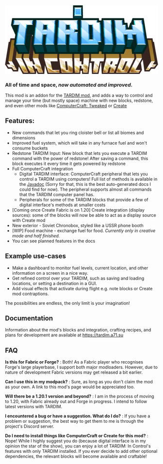 ![TARDIM: IC Banner](docs/assets/img/banner.png)
### All of time and space, *now automated and improved*.

This mod is an addon for the [TARDIM mod](https://www.curseforge.com/minecraft/mc-mods/tardim), 
and adds a way to control and manage your time (but mostly space) machine with new blocks, redstone, 
and even other mods like [ComputerCraft: Tweaked](https://tweaked.cc) or [Create](https://github.com/Creators-of-Create/Create)

## Features:
* New commands that let you ring cloister bell or list all biomes and dimensions
* Improved fuel system, which will take in any furnace fuel and won't consume buckets 
* Redstone TARDIM Input: New block that lets you execute a TARDIM command with the power of redstone! After saving a command, this block executes it every time it gets powered by redstone
* Full ComputerCraft integration
  * Digital TARDIM interface: ComputerCraft peripheral that lets you control a TARDIM using computers! Full list of methods is available in the [Javadoc](http://andrey71.me/TARDIM-ic-docs/su/a71/tardim_ic/tardim_ic/DigitalInterfacePeripheral.html) (Sorry for  that, this is the best auto-generated docs I could find for now). The peripheral supports almost all commands that the TARDIM computer panel has.
  * Peripherals for some of the TARDIM blocks that provide a few of digital interface's methods at smaller costs
* [Coming once Create Fabric is on 1.20] Create integration (display sources): some of the blocks will now be able to act as a display source with Create mod
* New exterior - Soviet Chronobox, styled like a USSR phone booth
* [WIP] Food machine - exchange fuel for food. *Currently only in creative mode and half finished.*
* You can see planned features in the docs

## Example use-cases
* Make a dashboard to monitor fuel levels, current location, and other information on a screen in a nice way.
* Get refined control over your TARDIM, such as saving and loading locations, or setting a destination in a GUI.
* Add visual effects that activate during flight e.g. note blocks or Create mod contraptions.

The possibilities are endless, the only limit is your imagination!

## Documentation
Information about the mod's blocks and integration, crafting recipes, and plans for development are available at https://tardim.a71.su

## FAQ

**Is this for Fabric or Forge?**
: Both! As a Fabric player who recognises Forge's large playerbase, I support both major modloaders.
However, due to nature of development Fabric versions may get released a bit earlier.

**Can I use this in my modpack?**
: Sure, as long as you don't claim the mod as your own. A link to this mod's page would be appreciated too.

**Will there be a 1.20.1 version and beyond?**
: I am in the process of moving to 1.20, with Fabric already out and Forge in progress.
I intend to follow latest versions with TARDIM.

**I encountered a bug or have a suggestion. What do I do?**
: If you have a problem or suggestion, the best way to get them to me is through the project's Discord server.

**Do I need to install things like ComputerCraft or Create for this mod?**
: Nope! While I highly suggest you do (because digital interface is in my opinion the star of the show), 
you can enjoy a lot of TARDIM: In Control's features with only TARDIM installed. 
If you ever decide to add other optional dependencies, the relevant blocks will become available and craftable!